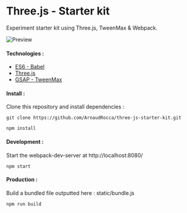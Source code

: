 # Three.js - Starter kit

Experiment starter kit using Three.js, TweenMax & Webpack.

![Preview](http://lab.arnaudrocca.fr/previews/three-js-starter-kit-preview.png)

#### Technologies :

* [ES6 - Babel](https://github.com/babel/babel)
* [Three.js](https://github.com/mrdoob/three.js)
* [GSAP - TweenMax](http://greensock.com/tweenmax)

#### Install :

Clone this repository and install dependencies :
```shell
git clone https://github.com/ArnaudRocca/three-js-starter-kit.git
```
```shell
npm install
```

#### Development :

Start the webpack-dev-server at http://localhost:8080/
```shell
npm start
```

#### Production :

Build a bundled file outputted here : static/bundle.js
```shell
npm run build
```
